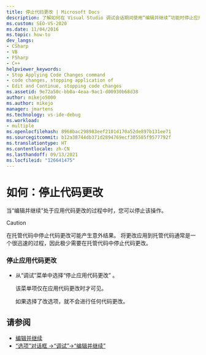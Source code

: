 ```yaml
---
title: 停止代码更改 | Microsoft Docs
description: 了解如何在 Visual Studio 调试会话期间使用“编辑并继续”功能时停止应用代码更改。
ms.custom: SEO-VS-2020
ms.date: 11/04/2016
ms.topic: how-to
dev_langs:
- CSharp
- VB
- FSharp
- C++
helpviewer_keywords:
- Stop Applying Code Changes command
- code changes, stopping application of
- Edit and Continue, stopping code changes
ms.assetid: 9e72a50c-bb0a-4eaa-9ac1-d00930b68d38
author: mikejo5000
ms.author: mikejo
manager: jmartens
ms.technology: vs-ide-debug
ms.workload:
- multiple
ms.openlocfilehash: 8968bac298983eef2101d170a52de897b131ee71
ms.sourcegitcommit: b12a38744db371d2894769ecf305585f9577792f
ms.translationtype: HT
ms.contentlocale: zh-CN
ms.lasthandoff: 09/13/2021
ms.locfileid: "126641475"
---
```

# <a name="how-to-stop-code-changes"></a>如何：停止代码更改
当“编辑并继续”处于应用代码更改的过程中时，您可以停止该操作。

> [!CAUTION]
> 在托管代码中停止代码更改可能产生意外结果。 将更改应用到托管代码通常是一个很迅速的过程，因此极少需要在托管代码中停止代码更改。

### <a name="to-stop-applying-code-changes"></a>停止应用代码更改

- 从“调试”菜单中选择“停止应用代码更改” 。

  该菜单项仅在应用代码更改时才可见。

  如果选择了改选项，就不会进行任何代码更改。

## <a name="see-also"></a>请参阅
- [编辑并继续](../debugger/edit-and-continue.md)
- [“选项”对话框 ->“调试”->“编辑并继续”](./edit-and-continue.md)